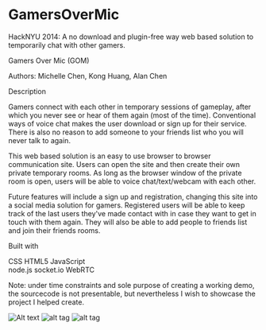 GamersOverMic
=============

HackNYU 2014: A no download and plugin-free way web based solution to temporarily chat with other gamers.


Gamers Over Mic (GOM)

Authors: Michelle Chen, Kong Huang, Alan Chen


Description

Gamers connect with each other in temporary sessions of gameplay, after which you never see or hear of 
them again (most of the time). Conventional ways of voice chat makes the user download or sign up for 
their service. There is also no reason to add someone to your friends list who you will never talk to again.

This web based solution is an easy to use browser to browser communication site. Users can open the site 
and then create their own private temporary rooms. As long as the browser window of the private room is open, 
users will be able to voice chat/text/webcam with each other.

Future features will include a sign up and registration, changing this site into a social media solution for 
gamers. Registered users will be able to keep track of the last users they've made contact with in case they
want to get in touch with them again. They will also be able to add people to friends list and join their 
friends rooms.



Built with

CSS           HTML5         JavaScript      
node.js       socket.io     WebRTC


Note: under time constraints and sole purpose of creating a working demo, the sourcecode is not presentable, 
but nevertheless I wish to showcase the project I helped create. 

![Alt text](http://full/path/to/ss01.jpg "Optional title")
![alt tag](https://raw.github.com/mishy711/GamersOverMic/master/path/to/ss01.jpg)
![alt tag](https://raw.github.com/mishy711/GamersOverMic/master/path/to/ss02.jpg)
